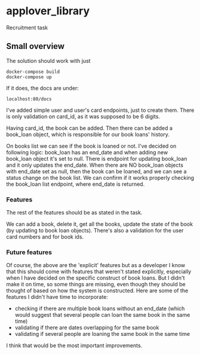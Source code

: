 # applover_library
Recruitment task

## Small overview

The solution should work with just 

```shell
docker-compose build
docker-compose up
```

If it does, the docs are under: 

```djangourlpath
localhost:80/docs
```

I've added simple user and user's card endpoints, just to create them.
There is only validation on card_id, as it was supposed to be 6 digits.


Having card_id, the book can be added. Then there can be added a book_loan
object, which is responsible for our book loans' history. 

On books list we can see if the book is loaned or not. I've decided on
following logic: 
book_loan has an end_date and when adding new book_loan object it's set
to null. There is endpoint for updating book_loan and it only updates
the end_date. When there are NO book_loan objects with end_date set 
as null, then the book can be loaned, and we can see a status change on
the book list. We can confirm if it works properly checking the book_loan
list endpoint, where end_date is returned. 


### Features

The rest of the features should be as stated in the task. 

We can add a book, delete it, get all the books, update the state of the book
(by updating to book loan objects). There's also a validation for the user card
numbers and for book ids. 

### Future features

Of course, the above are the 'explicit' features but as a developer I know that
this should come with features that weren't stated explicitly, especially when
I have decided on the specific construct of book loans. But I didn't make it on 
time, so some things are missing, even though they should be thought of based on
how the system is constructed. Here are some of the features I didn't have time 
to incorporate:

- checking if there are multiple book loans without an end_date (which would suggest that
several people can loan the same book in the same time)
- validating if there are dates overlapping for the same book
- validating if several people are loaning the same book in the same time

I think that would be the most important improvements.